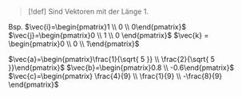 > [!def]
> Sind Vektoren mit der Länge $1$.

Bsp.
$\vec{i}=\begin{pmatrix}1 \\ 0 \\ 0\end{pmatrix}$
$\vec{j}=\begin{pmatrix}0 \\ 1 \\ 0 \end{pmatrix}$
$\vec{k} = \begin{pmatrix}0 \\ 0 \\ 1\end{pmatrix}$

$\vec{a}=\begin{pmatrix}\frac{1}{\sqrt{ 5 }} \\ \frac{2}{\sqrt{ 5 }}\end{pmatrix}$
$\vec{b}=\begin{pmatrix}0.8 \\ -0.6\end{pmatrix}$
$\vec{c}=\begin{pmatrix} \frac{4}{9} \\ \frac{1}{9} \\ -\frac{8}{9} \end{pmatrix}$
